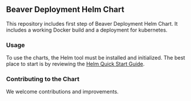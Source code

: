 ## Beaver Deployment Helm Chart

This repository includes first step of Beaver Deployment Helm Chart. 
It includes a working Docker build and a deployment for kubernetes.

### Usage

To use the charts, the Helm tool must be installed and initialized. The best
place to start is by reviewing the [Helm Quick Start Guide](https://github.com/kubernetes/helm/blob/master/docs/quickstart.md).

### Contributing to the Chart

We welcome contributions and improvements. 

